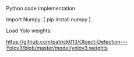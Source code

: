 Python code Implementation

Import  Numpy: [ pip install numpy ]

Load Yolo weights:

https://github.com/patrick013/Object-Detection---Yolov3/blob/master/model/yolov3.weights
